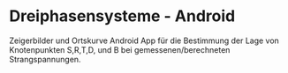 # Dreiphasensysteme - Android 
Zeigerbilder und Ortskurve
Android App für die Bestimmung der Lage von Knotenpunkten S,R,T,D, und B bei gemessenen/berechneten Strangspannungen. 
